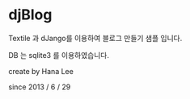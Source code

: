 djBlog
======

Textile 과 dJango를 이용하여 블로그 만들기 샘플 입니다.

DB 는 sqlite3 를 이용하였습니다.

create by Hana Lee

since 2013 / 6 / 29

